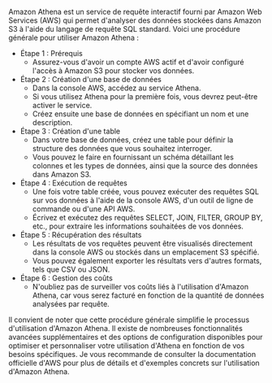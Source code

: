 Amazon Athena est un service de requête interactif fourni par Amazon Web Services (AWS) qui permet d'analyser des données stockées dans Amazon S3 à l'aide du langage de requête SQL standard. 
Voici une procédure générale pour utiliser Amazon Athena :

- Étape 1 : Prérequis
  - Assurez-vous d'avoir un compte AWS actif et d'avoir configuré l'accès à Amazon S3 pour stocker vos données.
- Étape 2 : Création d'une base de données
  - Dans la console AWS, accédez au service Athena.
  - Si vous utilisez Athena pour la première fois, vous devrez peut-être activer le service.
  - Créez ensuite une base de données en spécifiant un nom et une description.
- Étape 3 : Création d'une table
  - Dans votre base de données, créez une table pour définir la structure des données que vous souhaitez interroger.
  - Vous pouvez le faire en fournissant un schéma détaillant les colonnes et les types de données, ainsi que la source des données dans Amazon S3.
- Étape 4 : Exécution de requêtes
  - Une fois votre table créée, vous pouvez exécuter des requêtes SQL sur vos données à l'aide de la console AWS, d'un outil de ligne de commande ou d'une API AWS.
  - Écrivez et exécutez des requêtes SELECT, JOIN, FILTER, GROUP BY, etc., pour extraire les informations souhaitées de vos données.
- Étape 5 : Récupération des résultats
  - Les résultats de vos requêtes peuvent être visualisés directement dans la console AWS ou stockés dans un emplacement S3 spécifié.
  - Vous pouvez également exporter les résultats vers d'autres formats, tels que CSV ou JSON.
- Étape 6 : Gestion des coûts
  - N'oubliez pas de surveiller vos coûts liés à l'utilisation d'Amazon Athena, car vous serez facturé en fonction de la quantité de données analysées par requête.

Il convient de noter que cette procédure générale simplifie le processus d'utilisation d'Amazon Athena. 
Il existe de nombreuses fonctionnalités avancées supplémentaires et des options de configuration disponibles pour optimiser 
et personnaliser votre utilisation d'Athena en fonction de vos besoins spécifiques. Je vous recommande de consulter la documentation officielle d'AWS pour plus de détails 
et d'exemples concrets sur l'utilisation d'Amazon Athena.

